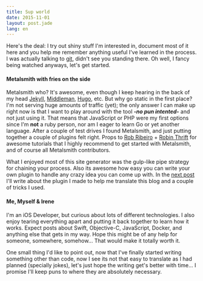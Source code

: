 ```yaml
---
title: Sup world
date: 2015-11-01
layout: post.jade
lang: en
---
```


Here's the deal: I try out shiny stuff I'm interested in, document most of it here and you help me remember anything useful I've learned in the process. I was actually talking to [git](https://git-scm.com/), didn't see you standing there. Oh well, I fancy being watched anyways, let's get started.

#### Metalsmith with fries on the side

Metalsmith who? It's awesome, even though I keep hearing in the back of my head [Jekyll](http://jekyllrb.com/), [Middleman](https://middlemanapp.com/), [Hugo](http://gohugo.io/), etc. But why go static in the first place? I'm not serving huge amounts of traffic (yet); the only answer I can make up right now is that I want to play around with the tool ***-no pun intented-*** and not just using it. That means that JavaScript or PHP were my first options since I'm **not** a ruby person, nor am I eager to learn Go or yet another language. After a couple of test drives I found Metalsmith, and just putting together a couple of plugins felt right. Props to [Rob Ribeiro](https://azurelogic.com/posts/building-a-blog-with-metalsmith/) + [Robin Thrift](http://www.robinthrift.com/posts/metalsmith-part-1-setting-up-the-forge/) for awesome tutorials that I highly recommend to get started with Metalsmith, and of course all Metalsmith contributors.

What I enjoyed most of this site generator was the gulp-like pipe strategy for chaining your process. Also its awesome how easy you can write your own plugin to handle any crazy idea you can come up with. In the [next post](/post/metalsmith-polyglot) I'll write about the plugin I made to help me translate this blog and a couple of tricks I used.

#### Me, Myself & Irene

I'm an iOS Developer, but curious about lots of different technologies. I also enjoy tearing everything apart and putting it back together to learn how it works. Expect posts about Swift, Objective-C, JavaScript, Docker, and anything else that gets in my way. Hope this might be of any help for someone, somewhere, somehow... That would make it totally worth it.

One small thing I'd like to point out, now that I've finally started writing something other than code, now I see its not that easy to translate as I had planned (specially jokes), let's just hope the writing get's better with time... I promise I'll keep puns to where they are absolutely necessary.
